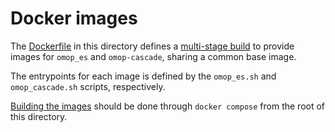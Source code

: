 # Docker images

The [Dockerfile](./Dockerfile) in this directory defines a [multi-stage build](https://docs.docker.com/build/building/multi-stage/)
to provide images for `omop_es` and `omop-cascade`, sharing a common base image.

The entrypoints for each image is defined by the `omop_es.sh` and `omop_cascade.sh` scripts, respectively.

[Building the images](/README.md#building-the-images) should be done through `docker compose` from the root of this directory.
